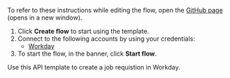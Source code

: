 To refer to these instructions while editing the flow, open the [GitHub page](https://github.com/ot4i/app-connect-templates/tree/main/resources/markdown/Create%20a%20job%20requisition%20in%20Workday_instructions.md) (opens in a new window).

1. Click **Create flow** to start using the template.
2. Connect to the following accounts by using your credentials:
   - [Workday](https://www.ibm.com/docs/en/app-connect/containers_cd?topic=apps-workday)
3. To start the flow, in the banner, click **Start flow**.


Use this API template to create a job requistion in Workday.






